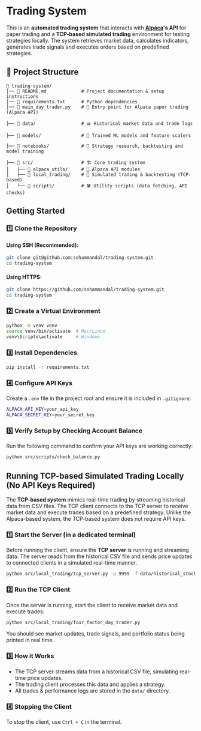 # Trading System

This is an **automated trading system** that interacts with **[Alpaca](https://alpaca.markets/)'s API** for paper trading and a **TCP-based simulated trading** environment for testing strategies locally. The system retrieves market data, calculates indicators, generates trade signals and executes orders based on predefined strategies.

## 📂 Project Structure

```plaintext
📂 trading-system/
│── 📜 README.md             # Project documentation & setup instructions
│── 📜 requirements.txt      # Python dependencies
│── 📜 main_day_trader.py    # 🚀 Entry point for Alpaca paper trading (Alpaca API)

├── 📂 data/                 # 📊 Historical market data and trade logs

├── 📂 models/               # 🧠 Trained ML models and feature scalers  

├── 📂 notebooks/            # 📓 Strategy research, backtesting and model training  

├── 📂 src/                  # 🏗️ Core trading system  
│   ├── 📂 alpaca_utils/     # 📡 Alpaca API modules
│   ├── 📂 local_trading/    # 🔌 Simulated trading & backtesting (TCP-based)
│   └── 📂 scripts/          # 🛠️ Utility scripts (data fetching, API checks)
```

## Getting Started

### 1️⃣ Clone the Repository

#### Using SSH (Recommended):
```bash
git clone git@github.com:sohammandal/trading-system.git
cd trading-system
```

#### Using HTTPS:
```bash
git clone https://github.com/sohammandal/trading-system.git
cd trading-system
```

### 2️⃣ Create a Virtual Environment
```bash
python -m venv venv
source venv/bin/activate  # Mac/Linux
venv\Scripts\activate     # Windows
```

### 3️⃣ Install Dependencies
```bash
pip install -r requirements.txt
```

### 4️⃣ Configure API Keys
Create a `.env` file in the project root and ensure it is included in `.gitignore`:
```bash
ALPACA_API_KEY=your_api_key
ALPACA_SECRET_KEY=your_secret_key
```

### 5️⃣ Verify Setup by Checking Account Balance
Run the following command to confirm your API keys are working correctly:

```bash
python src/scripts/check_balance.py
```

## Running TCP-based Simulated Trading Locally (No API Keys Required)
The **TCP-based system** mimics real-time trading by streaming historical data from CSV files. The TCP client connects to the TCP server to receive market data and execute trades based on a predefined strategy. Unlike the Alpaca-based system, the TCP-based system does not require API keys.

### 1️⃣ Start the Server (in a dedicated terminal)
Before running the client, ensure the **TCP server** is running and streaming data. The server reads from the historical CSV file and sends price updates to connected clients in a simulated real-time manner.

```bash
python src/local_trading/tcp_server.py -p 9999 -f data/historical_stock_data_5min_6months.csv -t 0.1
```

### 2️⃣ Run the TCP Client
Once the server is running, start the client to receive market data and execute trades:

```bash
python src/local_trading/four_factor_day_trader.py
```
You should see market updates, trade signals, and portfolio status being printed in real time.

### 3️⃣ How it Works
- The TCP server streams data from a historical CSV file, simulating real-time price updates.
- The trading client processes this data and applies a strategy.
- All trades & performance logs are stored in the `data/` directory.

### 4️⃣ Stopping the Client
To stop the client, use `Ctrl + C` in the terminal.